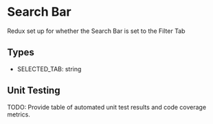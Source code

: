 # Search Bar

Redux set up for whether the Search Bar is set to the Filter Tab

## Types

* SELECTED_TAB: string

## Unit Testing

TODO: Provide table of automated unit test results and code coverage metrics.
